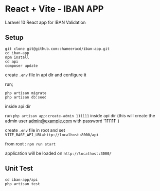 # React + Vite - IBAN APP

Laravel 10 React app for IBAN Validation

## Setup

```
git clone git@github.com:chameeracd/iban-app.git
cd iban-app
npm install
cd api
composer update
```
create ``.env`` file in api dir and configure it

run;
```
php artisan migrate
php artisan db:seed
```
inside api dir

run ``php artisan app:create-admin 111111`` inside api dir (this will create the admin user admin@example.com with password '111111' )

create ``.env`` file in root and set ``VITE_BASE_API_URL=http://localhost:8000/api``

from root : ``npm run start``

application will be loaded on ``http://localhost:3000/``

## Unit Test

```
cd iban-app/api
php artisan test
